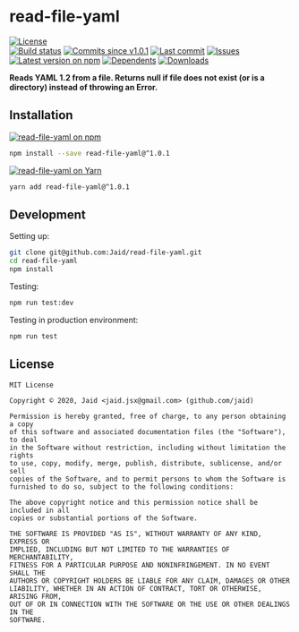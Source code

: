 # read-file-yaml


<a href="https://raw.githubusercontent.com/Jaid/read-file-yaml/master/license.txt"><img src="https://img.shields.io/github/license/Jaid/read-file-yaml?style=flat-square" alt="License"/></a>  
<a href="https://actions-badge.atrox.dev/Jaid/read-file-yaml/goto"><img src="https://img.shields.io/endpoint.svg?style=flat-square&url=https%3A%2F%2Factions-badge.atrox.dev%2FJaid%2Fread-file-yaml%2Fbadge" alt="Build status"/></a> <a href="https://github.com/Jaid/read-file-yaml/commits"><img src="https://img.shields.io/github/commits-since/Jaid/read-file-yaml/v1.0.1?style=flat-square&logo=github" alt="Commits since v1.0.1"/></a> <a href="https://github.com/Jaid/read-file-yaml/commits"><img src="https://img.shields.io/github/last-commit/Jaid/read-file-yaml?style=flat-square&logo=github" alt="Last commit"/></a> <a href="https://github.com/Jaid/read-file-yaml/issues"><img src="https://img.shields.io/github/issues/Jaid/read-file-yaml?style=flat-square&logo=github" alt="Issues"/></a>  
<a href="https://npmjs.com/package/read-file-yaml"><img src="https://img.shields.io/npm/v/read-file-yaml?style=flat-square&logo=npm&label=latest%20version" alt="Latest version on npm"/></a> <a href="https://github.com/Jaid/read-file-yaml/network/dependents"><img src="https://img.shields.io/librariesio/dependents/npm/read-file-yaml?style=flat-square&logo=npm" alt="Dependents"/></a> <a href="https://npmjs.com/package/read-file-yaml"><img src="https://img.shields.io/npm/dm/read-file-yaml?style=flat-square&logo=npm" alt="Downloads"/></a>

**Reads YAML 1.2 from a file. Returns null if file does not exist (or is a directory) instead of throwing an Error.**















## Installation
<a href="https://npmjs.com/package/read-file-yaml"><img src="https://img.shields.io/badge/npm-read--file--yaml-C23039?style=flat-square&logo=npm" alt="read-file-yaml on npm"/></a>
```bash
npm install --save read-file-yaml@^1.0.1
```
<a href="https://yarnpkg.com/package/read-file-yaml"><img src="https://img.shields.io/badge/Yarn-read--file--yaml-2F8CB7?style=flat-square&logo=yarn&logoColor=white" alt="read-file-yaml on Yarn"/></a>
```bash
yarn add read-file-yaml@^1.0.1
```








## Development



Setting up:
```bash
git clone git@github.com:Jaid/read-file-yaml.git
cd read-file-yaml
npm install
```
Testing:
```bash
npm run test:dev
```
Testing in production environment:
```bash
npm run test
```


## License
```text
MIT License

Copyright © 2020, Jaid <jaid.jsx@gmail.com> (github.com/jaid)

Permission is hereby granted, free of charge, to any person obtaining a copy
of this software and associated documentation files (the "Software"), to deal
in the Software without restriction, including without limitation the rights
to use, copy, modify, merge, publish, distribute, sublicense, and/or sell
copies of the Software, and to permit persons to whom the Software is
furnished to do so, subject to the following conditions:

The above copyright notice and this permission notice shall be included in all
copies or substantial portions of the Software.

THE SOFTWARE IS PROVIDED "AS IS", WITHOUT WARRANTY OF ANY KIND, EXPRESS OR
IMPLIED, INCLUDING BUT NOT LIMITED TO THE WARRANTIES OF MERCHANTABILITY,
FITNESS FOR A PARTICULAR PURPOSE AND NONINFRINGEMENT. IN NO EVENT SHALL THE
AUTHORS OR COPYRIGHT HOLDERS BE LIABLE FOR ANY CLAIM, DAMAGES OR OTHER
LIABILITY, WHETHER IN AN ACTION OF CONTRACT, TORT OR OTHERWISE, ARISING FROM,
OUT OF OR IN CONNECTION WITH THE SOFTWARE OR THE USE OR OTHER DEALINGS IN THE
SOFTWARE.
```
